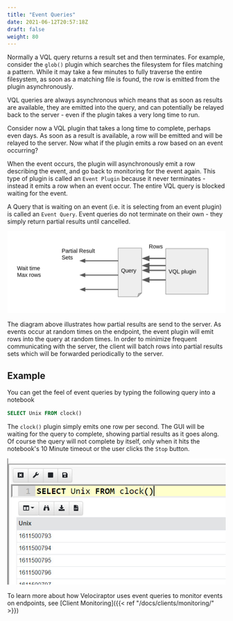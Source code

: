 ```yaml
---
title: "Event Queries"
date: 2021-06-12T20:57:18Z
draft: false
weight: 80
---
```


Normally a VQL query returns a result set and then terminates. For
example, consider the `glob()` plugin which searches the filesystem
for files matching a pattern. While it may take a few minutes to fully
traverse the entire filesystem, as soon as a matching file is found,
the row is emitted from the plugin asynchronously.

VQL queries are always asynchronous which means that as soon as
results are available, they are emitted into the query, and can
potentially be relayed back to the server - even if the plugin takes a
very long time to run.

Consider now a VQL plugin that takes a long time to complete, perhaps
even days. As soon as a result is available, a row will be emitted and
will be relayed to the server. Now what if the plugin emits a row
based on an event occurring?

When the event occurs, the plugin will asynchronously emit a row
describing the event, and go back to monitoring for the event
again. This type of plugin is called an `Event Plugin` because it
never terminates - instead it emits a row when an event occur. The
entire VQL query is blocked waiting for the event.

A Query that is waiting on an event (i.e. it is selecting from an
event plugin) is called an `Event Query`. Event queries do not
terminate on their own - they simply return partial results until
cancelled.

![Event Query](eventquery.png)

The diagram above illustrates how partial results are send to the
server. As events occur at random times on the endpoint, the event
plugin will emit rows into the query at random times. In order to
minimize frequent communicating with the server, the client will batch
rows into partial results sets which will be forwarded periodically to
the server.

## Example

You can get the feel of event queries by typing the following query
into a notebook

```sql
SELECT Unix FROM clock()
```

The `clock()` plugin simply emits one row per second. The GUI will be
waiting for the query to complete, showing partial results as it goes
along. Of course the query will not complete by itself, only when it
hits the notebook's 10 Minute timeout or the user clicks the `Stop`
<i class="fas fa-stop"></i> button.

![The Clock plugin generates a row every second by default](image65.png)

To learn more about how Velociraptor uses event queries to monitor
events on endpoints, see [Client Monitoring]({{< ref
"/docs/clients/monitoring/" >}})
